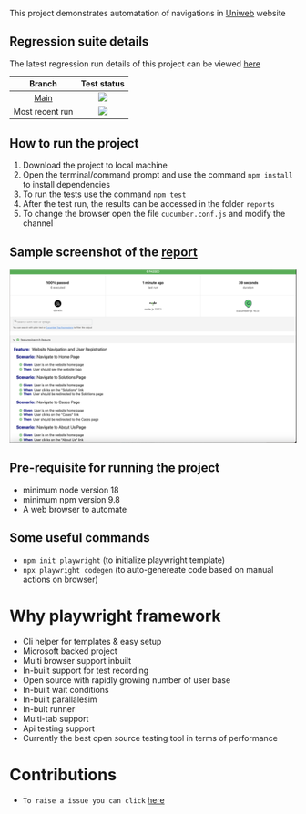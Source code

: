 This project demonstrates  automatation of navigations in  [Uniweb](https://www.uniweb.eu/) website


## Regression suite details
The latest regression run details of this project can be viewed [here](https://thulasipavankumar.github.io/playwright-demo/) 

| Branch | Test status    |
| :---:   | :---: | 
| [Main](https://github.com/thulasipavankumar/playwright-demo/tree/main) | ![](https://github.com/thulasipavankumar/playwright-demo/actions/workflows/playwright.yml/badge.svg?branch=main)   | 
| Most recent run | ![](https://github.com/thulasipavankumar/playwright-demo/actions/workflows/playwright.yml/badge.svg)   | 

## How to run the project
1. Download the project to local machine
2. Open the terminal/command prompt and use the command `npm install` to install dependencies 
3. To run the tests use the command `npm test`
4. After the test run, the results can be accessed in the folder `reports`
5. To change the browser  open the file `cucumber.conf.js` and modify the channel

## Sample screenshot of the [report](https://thulasipavankumar.github.io/playwright-demo/)  
![Screenshot](Screenshot.png)

## Pre-requisite for running the project
- minimum node version 18
- minimum npm version 9.8
- A web browser to automate

## Some useful commands
- `npm init playwright` (to initialize playwright template)
- `npx playwright codegen` (to auto-genereate code based on manual actions on browser)



# Why playwright framework

- Cli helper for templates & easy setup
- Microsoft backed project
- Multi browser support inbuilt
- In-built support for test recording  
- Open source with rapidly growing number of user base
- In-built wait conditions
- In-built parallalesim
- In-bult runner 
- Multi-tab support
- Api testing support
- Currently the best open source testing tool in terms of performance

# Contributions
-  `To raise a issue you can click` [here](https://github.com/thulasipavankumar/playwright-demo/issues/new)
